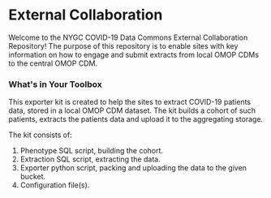 # External Collaboration
Welcome to the NYGC COVID-19 Data Commons External Collaboration Repository! The purpose of this repository is to enable sites with key information on how to engage and submit extracts from local OMOP CDMs to the central OMOP CDM.

### What's in Your Toolbox ###
This exporter kit is created to help the sites to extract COVID-19 patients data, stored in a local OMOP CDM dataset. The kit builds a cohort of such patients, extracts the patients data and upload it to the aggregating storage.

The kit consists of:

1) Phenotype SQL script, building the cohort.
1) Extraction SQL script, extracting the data.
1) Exporter python script, packing and uploading the data to the given bucket.
1) Configuration file(s).

